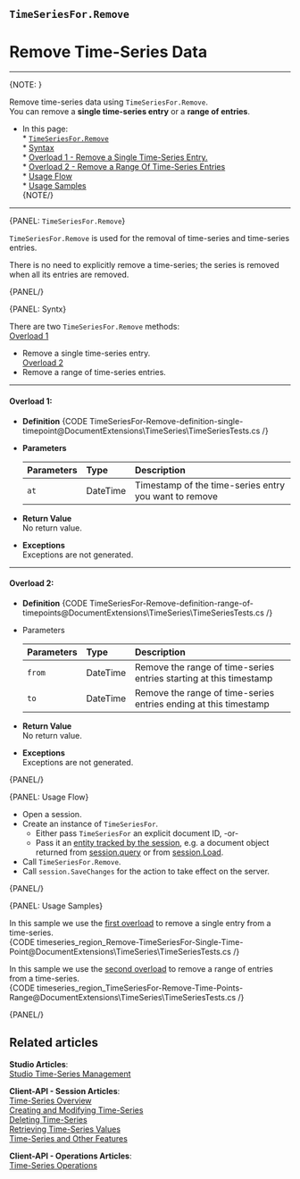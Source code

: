 ﻿## `TimeSeriesFor.Remove`
# Remove Time-Series Data

---

{NOTE: }

Remove time-series data using `TimeSeriesFor.Remove`.  
You can remove a **single time-series entry** or a **range of entries**.  

* In this page:  
      * [`TimeSeriesFor.Remove`](../../../../document-extensions/timeseries/client-api/session-methods/remove-ts-data#timeseriesfor.remove)  
      * [Syntax](../../../../document-extensions/timeseries/client-api/session-methods/remove-ts-data#syntx)  
         * [Overload 1 - Remove a Single Time-Series Entry.](../../../../document-extensions/timeseries/client-api/session-methods/remove-ts-data#overload-1)  
         * [Overload 2 - Remove a Range Of Time-Series Entries](../../../../document-extensions/timeseries/client-api/session-methods/remove-ts-data#overload-2)  
      * [Usage Flow](../../../../document-extensions/timeseries/client-api/session-methods/remove-ts-data#usage-flow)  
      * [Usage Samples](../../../../document-extensions/timeseries/client-api/session-methods/remove-ts-data#usage-samples)  
{NOTE/}

---

{PANEL: `TimeSeriesFor.Remove`}

`TimeSeriesFor.Remove` is used for the removal of time-series and 
time-series entries.  

There is no need to explicitly remove a time-series; 
the series is removed when all its entries are removed.  

{PANEL/}

{PANEL: Syntx}

There are two `TimeSeriesFor.Remove` methods:  
[Overload 1](../../../../document-extensions/timeseries/client-api/session-methods/remove-ts-data#overload-1) 
- Remove a single time-series entry.  
[Overload 2](../../../../document-extensions/timeseries/client-api/session-methods/remove-ts-data#overload-2) 
- Remove a range of time-series entries.  

---

#### Overload 1:  

* **Definition**
  {CODE TimeSeriesFor-Remove-definition-single-timepoint@DocumentExtensions\TimeSeries\TimeSeriesTests.cs /}

* **Parameters**  

    | Parameters | Type | Description |
    |:-------------|:-------------|:-------------|
    | `at` | DateTime | Timestamp of the time-series entry you want to remove |

* **Return Value**  
  No return value.  

* **Exceptions**  
  Exceptions are not generated.  

---

#### Overload 2:  

* **Definition**
     {CODE TimeSeriesFor-Remove-definition-range-of-timepoints@DocumentExtensions\TimeSeries\TimeSeriesTests.cs /}

* Parameters  

     | Parameters | Type | Description |
     |:-------------|:-------------|:-------------|
     | `from` | DateTime | Remove the range of time-series entries starting at this timestamp |
     | `to` | DateTime | Remove the range of time-series entries ending at this timestamp |

* **Return Value**  
  No return value.  

* **Exceptions**  
  Exceptions are not generated.  

{PANEL/}

{PANEL: Usage Flow}

* Open a session.  
* Create an instance of `TimeSeriesFor`.  
    * Either pass `TimeSeriesFor` an explicit document ID, -or-  
    * Pass it an [entity tracked by the session](../../../client-api/session/loading-entities), e.g. a document object returned from [session.query](../../../client-api/session/querying/how-to-query) or from [session.Load](../../../client-api/session/loading-entities#load).  
* Call `TimeSeriesFor.Remove`.  
* Call `session.SaveChanges` for the action to take effect on the server.  

{PANEL/}

{PANEL: Usage Samples}

In this sample we use the [first overload](../../../../document-extensions/timeseries/client-api/session-methods/remove-ts-data#overload-1) 
to remove a single entry from a time-series.  
{CODE timeseries_region_Remove-TimeSeriesFor-Single-Time-Point@DocumentExtensions\TimeSeries\TimeSeriesTests.cs /}

In this sample we use the [second overload](../../../../document-extensions/timeseries/client-api/session-methods/remove-ts-data#overload-2) 
to remove a range of entries from a time-series.  
{CODE timeseries_region_TimeSeriesFor-Remove-Time-Points-Range@DocumentExtensions\TimeSeries\TimeSeriesTests.cs /}

{PANEL/}

## Related articles
**Studio Articles**:  
[Studio Time-Series Management]()  

**Client-API - Session Articles**:  
[Time-Series Overview]()  
[Creating and Modifying Time-Series]()  
[Deleting Time-Series]()  
[Retrieving Time-Series Values]()  
[Time-Series and Other Features]()  

**Client-API - Operations Articles**:  
[Time-Series Operations]()  
